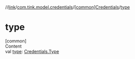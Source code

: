 //[link](../../index.md)/[com.tink.model.credentials](../index.md)/[[common]Credentials](index.md)/[type](type.md)



# type  
[common]  
Content  
val [type](type.md): [Credentials.Type](-type/index.md)  



